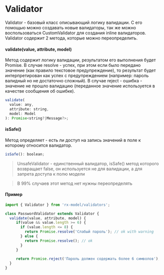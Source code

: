 # Validator
Validator - базовый класс описывающий логику валидации. С его помощью можно создавать 
новые валидаторы, так же можно воспользоваться CustomValidator для создания inline валидаторов.
Validator содержит 2 метода, которые можно переопределить.

#### validate(value, attribute, model)
Метод содержит логику валидации, результатом его выполнения будет Promise. 
В случае resolve - успех, при этом если было передано значение (как правило текстовое 
предупреждение), то результат будет интерпретирован как успех с предупреждением 
(например: пароль валидный но не достаточно сложный). В случае reject - 
ошибка - значение не прошло валидацию (переданное значение используется в качестве 
сообщения об ошибке).
```js
validate(
  value: any, 
  attribute: string, 
  model: Model
): Promise<string?|Message?>;
```

#### isSafe()
Метод определяет - есть ли доступ на запись значений в поле к которому относится валидатор.
```js
isSafe(): boolean;
```
> UnsafeValidator - единственный валидатор, isSafe() метод которого возвращает false, он
  используется не для валидации, а для запрета доступа к полю модели

> В 99% случаев этот метод нет нужны переопределять

#### Пример
```js
import { Validator } from 'rx-model/validators';

class PasswordValidator extends Validator {
  validate(value, attribute, model) {
     if(value && value.length >= 6) {
       if (value.length <= 8) {
         return Promise.resolve('Слабый пароль'); // ok with warning
       } else {
         return Promise.resolve(); // ok         
       }
     }
     
     return Promise.reject('Пароль должен содержать более 6 символов'); // error
  }
}
```
